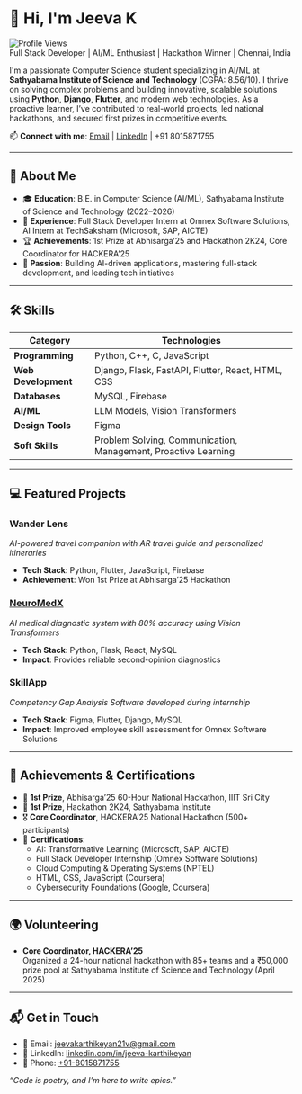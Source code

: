 # 👋 Hi, I'm Jeeva K

![Profile Views](https://img.shields.io/badge/Profile%20Views-0-blue)  
Full Stack Developer | AI/ML Enthusiast | Hackathon Winner | Chennai, India

I'm a passionate Computer Science student specializing in AI/ML at **Sathyabama Institute of Science and Technology** (CGPA: 8.56/10). I thrive on solving complex problems and building innovative, scalable solutions using **Python**, **Django**, **Flutter**, and modern web technologies. As a proactive learner, I’ve contributed to real-world projects, led national hackathons, and secured first prizes in competitive events.

📫 **Connect with me**: [Email](mailto:jeevakarthikeyan21v@gmail.com) | [LinkedIn](https://linkedin.com/in/jeeva-karthikeyan) | +91 8015871755

---

## 🚀 About Me
- 🎓 **Education**: B.E. in Computer Science (AI/ML), Sathyabama Institute of Science and Technology (2022–2026)
- 💼 **Experience**: Full Stack Developer Intern at Omnex Software Solutions, AI Intern at TechSaksham (Microsoft, SAP, AICTE)
- 🏆 **Achievements**: 1st Prize at Abhisarga’25 and Hackathon 2K24, Core Coordinator for HACKERA’25
- 🌟 **Passion**: Building AI-driven applications, mastering full-stack development, and leading tech initiatives

---

## 🛠️ Skills
| **Category**          | **Technologies**                                                                 |
|-----------------------|----------------------------------------------------------------------------------|
| **Programming**       | Python, C++, C, JavaScript                                                       |
| **Web Development**   | Django, Flask, FastAPI, Flutter, React, HTML, CSS                                |
| **Databases**         | MySQL, Firebase                                                                 |
| **AI/ML**             | LLM Models, Vision Transformers                                                 |
| **Design Tools**      | Figma                                                                           |
| **Soft Skills**       | Problem Solving, Communication, Management, Proactive Learning                   |

---

## 💻 Featured Projects

### Wander Lens  
_AI-powered travel companion with AR travel guide and personalized itineraries_  
- **Tech Stack**: Python, Flutter, JavaScript, Firebase  
- **Achievement**: Won 1st Prize at Abhisarga’25 Hackathon  

### [NeuroMedX](https://github.com/JEEVAKARTHIKEYAN1/NeuroMedx.git)  
_AI medical diagnostic system with 80% accuracy using Vision Transformers_  
- **Tech Stack**: Python, Flask, React, MySQL  
- **Impact**: Provides reliable second-opinion diagnostics  

### SkillApp
_Competency Gap Analysis Software developed during internship_  
- **Tech Stack**: Figma, Flutter, Django, MySQL  
- **Impact**: Improved employee skill assessment for Omnex Software Solutions  

---

## 🏅 Achievements & Certifications
- 🥇 **1st Prize**, Abhisarga’25 60-Hour National Hackathon, IIIT Sri City
- 🥇 **1st Prize**, Hackathon 2K24, Sathyabama Institute
- 🎖️ **Core Coordinator**, HACKERA’25 National Hackathon (500+ participants)
- 📜 **Certifications**:
  - AI: Transformative Learning (Microsoft, SAP, AICTE)
  - Full Stack Developer Internship (Omnex Software Solutions)
  - Cloud Computing & Operating Systems (NPTEL)
  - HTML, CSS, JavaScript (Coursera)
  - Cybersecurity Foundations (Google, Coursera)

---

## 🌍 Volunteering
- **Core Coordinator, HACKERA’25**  
  Organized a 24-hour national hackathon with 85+ teams and a ₹50,000 prize pool at Sathyabama Institute of Science and Technology (April 2025)

---

## 📬 Get in Touch
- 📧 Email: [jeevakarthikeyan21v@gmail.com](mailto:jeevakarthikeyan21v@gmail.com)
- 🔗 LinkedIn: [linkedin.com/in/jeeva-karthikeyan](https://linkedin.com/in/jeeva-karthikeyan)
- 📱 Phone: [+91-8015871755](tel:+918015871755)

_“Code is poetry, and I’m here to write epics.”_  
